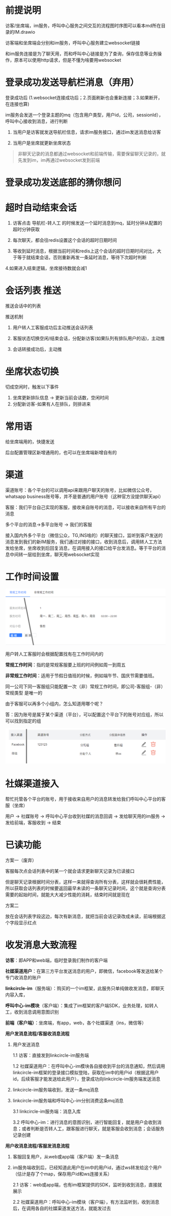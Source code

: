 # 前提说明

访客/坐席端，im服务，呼叫中心服务之间交互的流程图时序图可以看本md所在目录的IM.drawio

访客端和坐席端会分别和im服务，呼叫中心服务建立websocket链接

和im服务连接是为了聊天用，而和呼叫中心链接是为了查询，保存信息等业务操作，原本可以使用http请求，但是不懂为啥要用websocket

# 登录成功发送导航栏消息（弃用）

登录成功后 (1.websocket连接成功后；2.页面刷新也会重新连接；3.如果断开，在连接也算)

im服务会发送一个登录主题的mq（包含用户类型，用户id，公司，sessionId），呼叫中心接收到消息，进行判断

1. 当用户是访客就发送导航栏信息，请求im服务接口，通过im发送消息给访客

2. 当用户是坐席就更新坐席状态

>  非聊天记录的消息都通过websocket和前端传输，需要保留聊天记录的，就先发到im，im再通过websocket发到前端

# 登录成功发送底部的猜你想问



# 超时自动结束会话

1. 访客点击 导航栏-转人工 的时候发送一个延时消息到mq，延时分钟从配置的超时分钟获取

2. 每次聊天，都会往redis设置这个会话的超时日期时间

3. 等收到延时消息，根据当前时间和redis上这个会话的超时日期时间对比，大于等于就结束会话，否则重新再发一条延时消息，等待下次超时判断

4.如果进入结束逻辑，坐席接待数就会减1

# 会话列表 推送

推送会话中的列表

推送机制

1. 用户转人工客服成功后主动推送会话列表

2. 客服状态切换空闲/结束会话，分配新访客(如果队列有排队用户的话)，主动推

3. 会话转接成功后，主动推


# 坐席状态切换

切成空闲时，触发以下事件

1. 坐席更新排队信息 -> 更新当前会话数，空闲时间
2. 分配新访客-如果有人在排队，则排进来

# 常用语

给坐席端用的，快捷发送

后台配置管理区新增通用的，也可以在坐席端新增自有的



# 渠道

渠道账号：各个平台的可以调用api来跟用户聊天的账号，比如微信公众号，whatsapp business账号等，并不是普通的用户账号（这种官方没提供聊天api）

客服：我们平台自己实现的客服，接收来自账号的消息，可以接收来自所有平台的消息

多个平台的消息->多平台账号 -> 我们的客服



接入国内外多个平台（微信公众，TG,INS啥的）的聊天接口，监听到客户发送的消息发到我们的新IM服务，我们通过对接的接口，收到消息后，调用转人工方法发给坐席，坐席收到后回复消息，在调用接入的接口给平台发消息。等于平台的消息中间转一层给到坐席，聊天用websocket实现

# 工作时间设置

<img src="./assets/image-20240625170854722.png" alt="image-20240625170854722" style="zoom: 50%;" />

用户转人工客服时会根据配置找有在工作时间内的

**常规工作时间**：指的是常规客服要上班的时间例如周一到周五

**非常规工作时间**：适用于节假日值班的时候，例如端午节、国庆节需要值班。

同一公司下同一客服组只能配置一次（非）常规工作时间，即公司-客服组-（非）常规类型 是唯一的



由于客服可以再多个小组内，怎么知道用哪个呢？

答：因为账号是属于某个渠道（平台），可以配置这个平台下的账号对应组，所以可以找到指定的组



<img src="./assets/image-20240625173231083.png" alt="image-20240625173231083" style="zoom: 50%;" />



# 社媒渠道接入

帮忙托管各个平台的账号，用于接收来自用户的消息转发给我们呼叫中心平台的客服（坐席）

用户 -> 社媒账号 -> 呼叫中心平台收到社媒的消息回调 -> 发给聊天用的im服务 -> 发给前端，客服收到 -> 结束

# 已读功能

方案一（废弃）

客服每次点会话列表中的某一个就会请求更新聊天记录为已读接口

但是聊天记录根据时间分表，这样一来就得查询所有分表，这样就会很耗费性能，所以获取会话列表的时候要返回最早未读的一条聊天记录时间，这个就是查询分表需要的起始时间，就能大大减少性能的消耗，结束时间就是现在

方案二

放在会话列表字段这边，每次有新消息，就把当前会话记录改成未读，前端根据这个字段显示红点

# 收发消息大致流程

**访客**：即APP和web端，临时登录我们制作的客户端

**社媒渠道用户**：在第三方平台发送消息的用户，即微信，facebook等发送给某个专门收消息的账户

**linkcircle-im**（服务端）：购买的一个im框架，此服务只单纯做收发消息，即聊天内容入库，

**呼叫中心-im模块**（客户端）：集成了im框架的客户端SDK，业务处理，如转人工，收到消息调用意图识别

**前端（客户端）**：坐席端，有app，web，各个社媒渠道（ins，微信等）

**用户发消息流程/客服收消息流程**

1. 用户发送消息

   1.1 访客：直接发到linkcircle-im服务端

   1.2 社媒渠道用户：在呼叫中心-im模块各自接收到平台的消息通知，然后调用linkcircle-im框架的登录接口模拟登陆，获取在im中的用户id（根据这用户id，后续客服才能发送给此用户），登录成功向linkcircle-im服务端发送消息

2. linkcircle-im服务端收到，发送一条mq消息

3. linkcircle-im服务端和呼叫中心-im分别消费这条mq消息

   3.1 linkcircle-im服务端：消息入库

   3.2 呼叫中心-im：进行消息的意图识别，进行智能回复，就是用户会收到消息；或者判断是否转人工，跟客服进行聊天，就是客服会收到消息；会话服务记录创建

**用户收消息流程/客服发消息流程**

1. 客服回复用户，从web或app端（客户端）发一条消息

2. im服务端收到后，已经知道此用户在im中的用户id，通过ws转发给这个用户（估计是存了个map，保存用户id和ws连接关系）

   2.1 访客：web或app端，也有im框架提供的SDK，监听到收到消息，直接就展示

   2.2 社媒渠道用户：呼叫中心-im模块（客户端），有方法监听到，收到消息后，在调用各自的社媒渠道发送方法，就能发过去

